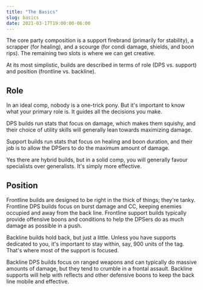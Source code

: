 ```yaml
---
title: "The Basics"
slug: basics
date: 2021-03-17T19:00:00-06:00
---
```


The core party composition is a support firebrand (primarily for stability), a scrapper (for healing), and a scourge (for condi damage, shields, and boon rips). The remaining two slots is where we can get creative.

At its most simplistic, builds are described in terms of role (DPS vs. support) and position (frontline vs. backline).

## Role

In an ideal comp, nobody is a one-trick pony. But it's important to know what your primary role is. It guides all the decisions you make.

DPS builds run stats that focus on damage, which makes them squishy, and their choice of utility skills will generally lean towards maximizing damage.

Support builds run stats that focus on healing and boon duration, and their job is to allow the DPSers to do the maximum amount of damage.

Yes there are hybrid builds, but in a solid comp, you will generally favour specialists over generalists. It's simply more effective.

## Position

Frontline builds are designed to be right in the thick of things; they're tanky. Frontline DPS builds focus on burst damage and CC, keeping enemies occupied and away from the back line. Frontline support builds typically provide offensive boons and conditions to help the DPSers do as much damage as possible in a push.

Backline builds hold back, but just a little. Unless you have supports dedicated to you, it's important to stay within, say, 900 units of the tag. That's where most of the support is focused.

Backline DPS builds focus on ranged weapons and can typically do massive amounts of damage, but they tend to crumble in a frontal assault. Backline supports will help with reflects and other defensive boons to keep the back line mobile and effective.
